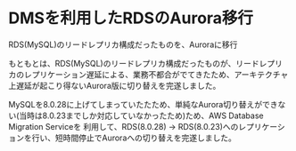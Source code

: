 # DMSを利用したRDSのAurora移行

RDS(MySQL)のリードレプリカ構成だったものを、Auroraに移行

もともとは、RDS(MySQL)のリードレプリカ構成だったものが、リードレプリカのレプリケーション遅延による、業務不都合がでてきたため、アーキテクチャ上遅延が起こり得ないAurora版に切り替えを完遂しました。

MySQLを8.0.28に上げてしまっていたたため、単純なAurora切り替えができない(当時は8.0.23までしか対応していなかったため)ため、AWS Database Migration Serviceを
利用して、RDS(8.0.28) -> RDS(8.0.23)へのレプリケーションを行い、短時間停止でAuroraへの切り替えを完遂しました。
